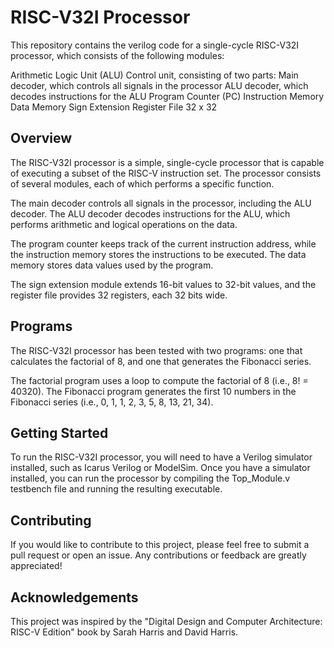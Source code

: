 <h1><b>RISC-V32I Processor</b></h1>
This repository contains the verilog code for a single-cycle RISC-V32I processor, which consists of the following modules:

Arithmetic Logic Unit (ALU)
Control unit, consisting of two parts:
Main decoder, which controls all signals in the processor
ALU decoder, which decodes instructions for the ALU
Program Counter (PC)
Instruction Memory
Data Memory
Sign Extension
Register File 32 x 32

<h2><b>Overview</b></h2>

The RISC-V32I processor is a simple, single-cycle processor that is capable of executing a subset of the RISC-V instruction set. The processor consists of several modules, each of which performs a specific function.

The main decoder controls all signals in the processor, including the ALU decoder. The ALU decoder decodes instructions for the ALU, which performs arithmetic and logical operations on the data.

The program counter keeps track of the current instruction address, while the instruction memory stores the instructions to be executed. The data memory stores data values used by the program.

The sign extension module extends 16-bit values to 32-bit values, and the register file provides 32 registers, each 32 bits wide.

<h2><b>Programs</b></h2>
The RISC-V32I processor has been tested with two programs: one that calculates the factorial of 8, and one that generates the Fibonacci series.

The factorial program uses a loop to compute the factorial of 8 (i.e., 8! = 40320). The Fibonacci program generates the first 10 numbers in the Fibonacci series (i.e., 0, 1, 1, 2, 3, 5, 8, 13, 21, 34).

<h2><b>Getting Started</b></h2>
To run the RISC-V32I processor, you will need to have a Verilog simulator installed, such as Icarus Verilog or ModelSim. Once you have a simulator installed, you can run the processor by compiling the Top_Module.v testbench file and running the resulting executable.

<h2><b>Contributing</b></h2>
If you would like to contribute to this project, please feel free to submit a pull request or open an issue. Any contributions or feedback are greatly appreciated!

<h2><b>Acknowledgements</b></h2>
This project was inspired by the "Digital Design and Computer Architecture: RISC-V Edition" book by Sarah Harris and David Harris.





